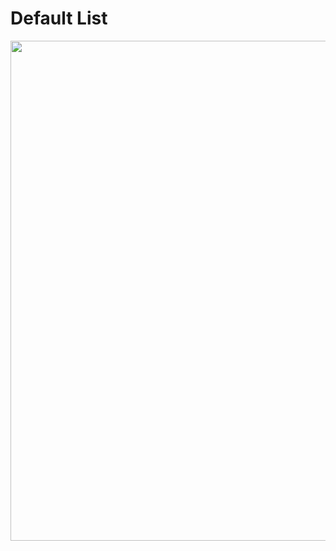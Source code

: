# Default List

<img width="800" src="https://stuff.charm.sh/bubbletea-examples/list-default.gif" />
